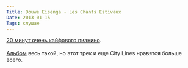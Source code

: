 ```yaml
---
Title: Douwe Eisenga - Les Chants Estivaux
Date: 2013-01-15
Tags: слушаю
---
```


<div class="text"><a href="http://ololo.fm/search/Douwe+Eisenga+Les+Chants+Estivaux">20 минут очень кайфового пианино</a>.<br /><br />
<a href="https://itunes.apple.com/ru/album/the-piano-files/id373937339">Альбом</a> весь такой, но этот трек и еще City Lines нравятся больше всего.</div>